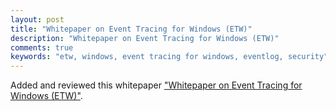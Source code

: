 ```yaml
---
layout: post
title: "Whitepaper on Event Tracing for Windows (ETW)"
description: "Whitepaper on Event Tracing for Windows (ETW)"
comments: true
keywords: "etw, windows, event tracing for windows, eventlog, security"
---
```


Added and reviewed this whitepaper ["Whitepaper on Event Tracing for Windows (ETW)"](https://nxlog.co/whitepapers/windows-event-tracing).
